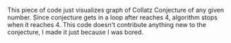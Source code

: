This piece of code just visualizes graph of Collatz Conjecture of any given number.
Since conjecture gets in a loop after reaches 4, algorithm stops when it reaches 4.
This code doesn't contribute anything new to the conjecture, I made it just because I was bored.
